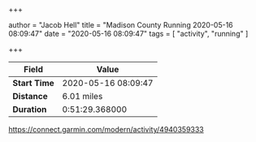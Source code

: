 +++

author = "Jacob Hell"
title = "Madison County Running 2020-05-16 08:09:47"
date = "2020-05-16 08:09:47"
tags = [
    "activity", "running"
]

+++

<!--more-->

|Field  |Value  |
|--- | --- |
|**Start Time**|2020-05-16 08:09:47|
|**Distance**|6.01 miles|
|**Duration**|0:51:29.368000|

https://connect.garmin.com/modern/activity/4940359333